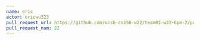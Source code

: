 ```yaml
---
name: eric
actor: ericwu323
pull_request_url: https://github.com/ucsb-cs156-w22/team02-w22-6pm-2/pull/22
pull_request_num: 22
---
```

